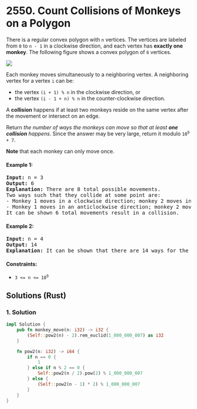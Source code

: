 # 2550. Count Collisions of Monkeys on a Polygon
There is a regular convex polygon with `n` vertices. The vertices are labeled from `0` to `n - 1` in a clockwise direction, and each vertex has **exactly one monkey**. The following figure shows a convex polygon of `6` vertices.

![](https://assets.leetcode.com/uploads/2023/01/22/hexagon.jpg)

Each monkey moves simultaneously to a neighboring vertex. A neighboring vertex for a vertex `i` can be:

* the vertex `(i + 1) % n` in the clockwise direction, or
* the vertex `(i - 1 + n) % n` in the counter-clockwise direction.

A **collision** happens if at least two monkeys reside on the same vertex after the movement or intersect on an edge.

Return *the number of ways the monkeys can move so that at least **one collision** happens*. Since the answer may be very large, return it modulo <code>10<sup>9</sup> + 7</code>.

**Note** that each monkey can only move once.

#### Example 1:
<pre>
<strong>Input:</strong> n = 3
<strong>Output:</strong> 6
<strong>Explanation:</strong> There are 8 total possible movements.
Two ways such that they collide at some point are:
- Monkey 1 moves in a clockwise direction; monkey 2 moves in an anticlockwise direction; monkey 3 moves in a clockwise direction. Monkeys 1 and 2 collide.
- Monkey 1 moves in an anticlockwise direction; monkey 2 moves in an anticlockwise direction; monkey 3 moves in a clockwise direction. Monkeys 1 and 3 collide.
It can be shown 6 total movements result in a collision.
</pre>

#### Example 2:
<pre>
<strong>Input:</strong> n = 4
<strong>Output:</strong> 14
<strong>Explanation:</strong> It can be shown that there are 14 ways for the monkeys to collide.
</pre>

#### Constraints:
* <code>3 <= n <= 10<sup>9</sup></code>

## Solutions (Rust)

### 1. Solution
```Rust
impl Solution {
    pub fn monkey_move(n: i32) -> i32 {
        (Self::pow2(n) - 2).rem_euclid(1_000_000_007) as i32
    }

    fn pow2(n: i32) -> i64 {
        if n == 0 {
            1
        } else if n % 2 == 0 {
            Self::pow2(n / 2).pow(2) % 1_000_000_007
        } else {
            (Self::pow2(n - 1) * 2) % 1_000_000_007
        }
    }
}
```
